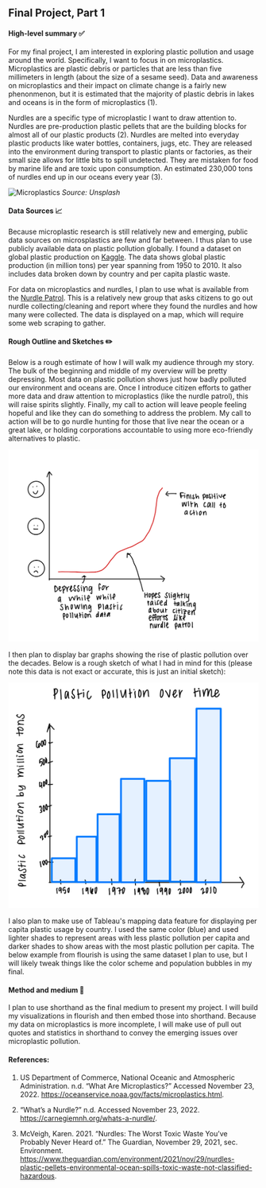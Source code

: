 
## Final Project, Part 1

#### High-level summary ✅
For my final project, I am interested in exploring plastic pollution and usage around the world. Specifically, I want to focus in on microplastics. Microplastics are plastic debris or particles that are less than five millimeters in length (about the size of a sesame seed). Data and awareness on microplastics and their impact on climate change is a fairly new phenonmenon, but it is estimated that the majority of plastic debris in lakes and oceans is in the form of microplastics (1). 

Nurdles are a specific type of microplastic I want to draw attention to. Nurdles are pre-production plastic pellets that are the building blocks for almost all of our plastic products (2). Nurdles are melted into everyday plastic products like water bottles, containers, jugs, etc. They are released into the environment during transport to plastic plants or factories, as their small size allows for little bits to spill undetected. They are mistaken for food by marine life and are toxic upon consumption. An estimated 230,000 tons of nurdles end up in our oceans every year (3). 

![Microplastics](https://images.unsplash.com/photo-1622391543141-a522421627cd?ixlib=rb-4.0.3&ixid=MnwxMjA3fDB8MHxwaG90by1wYWdlfHx8fGVufDB8fHx8&auto=format&fit=crop&w=1742&q=80 "Source: Unsplash")
*Source: Unsplash*

#### Data Sources 📈
Because microplastic research is still relatively new and emerging, public data sources on microsplastics are few and far between. I thus plan to use publicly available data on plastic pollution globally. I found a dataset on global plastic production on [Kaggle](https://www.kaggle.com/datasets/sohamgade/plastic-datasets). The data shows global plastic production (in million tons) per year spanning from 1950 to 2010. It also includes data broken down by country and per capita plastic waste. 

For data on microplastics and nurdles, I plan to use what is available from the [Nurdle Patrol](https://nurdlepatrol.org/). This is a relatively new group that asks citizens to go out nurdle collecting/cleaning and report where they found the nurdles and how many were collected. The data is displayed on a map, which will require some web scraping to gather. 

#### Rough Outline and Sketches ✏️
Below is a rough estimate of how I will walk my audience through my story. The bulk of the beginning and middle of my overview will be pretty depressing. Most data on plastic pollution shows just how badly polluted our environment and oceans are. Once I introduce citizen efforts to gather more data and draw attention to microplastics (like the nurdle patrol), this will raise spirits slightly. Finally, my call to action will leave people feeling hopeful and like they can do something to address the problem. My call to action will be to go nurdle hunting for those that live near the ocean or a great lake, or holding corporations accountable to using more eco-friendly alternatives to plastic. 

![Audience Emotion](2164.jpg)

I then plan to display bar graphs showing the rise of plastic pollution over the decades. Below is a rough sketch of what I had in mind for this (please note this data is not exact or accurate, this is just an initial sketch): 

![Sketch1](10636.jpg)

I also plan to make use of Tableau's mapping data feature for displaying per capita plastic usage by country. I used the same color (blue) and used lighter shades to represent areas with less plastic pollution per capita and darker shades to show areas with the most plastic pollution per capita. The below example from flourish is using the same dataset I plan to use, but I will likely tweak things like the color scheme and population bubbles in my final. 

<div class="flourish-embed flourish-map" data-src="visualisation/11932365"><script src="https://public.flourish.studio/resources/embed.js"></script></div>

#### Method and medium 🌟
I plan to use shorthand as the final medium to present my project. I will build my visualizations in flourish and then embed those into shorthand. Because my data on microplastics is more incomplete, I will make use of pull out quotes and statistics in shorthand to convey the emerging issues over microplastic pollution.

#### References:
1. US Department of Commerce, National Oceanic and Atmospheric Administration. n.d. “What Are Microplastics?” Accessed November 23, 2022. https://oceanservice.noaa.gov/facts/microplastics.html.

2. “What’s a Nurdle?” n.d. Accessed November 23, 2022. https://carnegiemnh.org/whats-a-nurdle/.

3. McVeigh, Karen. 2021. “Nurdles: The Worst Toxic Waste You’ve Probably Never Heard of.” The Guardian, November 29, 2021, sec. Environment. https://www.theguardian.com/environment/2021/nov/29/nurdles-plastic-pellets-environmental-ocean-spills-toxic-waste-not-classified-hazardous.
